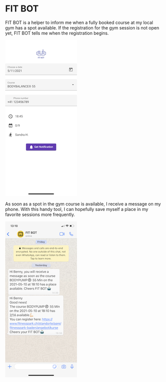 # FIT BOT

FIT BOT is a helper to inform me when a fully booked course at my local gym has a spot available. If the registration for the gym session is not open yet, FIT BOT tells me when the registration begins.

![client](./docs/client.PNG)

As soon as a spot in the gym course is available, I receive a message on my phone. With this handy tool, I can hopefully save myself a place in my favorite sessions more frequently.

![notification](./docs/notification.PNG)

